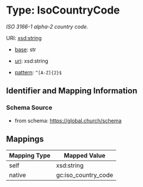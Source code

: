 # Type: IsoCountryCode 




_ISO 3166-1 alpha-2 country code._



URI: [xsd:string](http://www.w3.org/2001/XMLSchema#string)

* [base](https://w3id.org/linkml/base): str

* [uri](https://w3id.org/linkml/uri): xsd:string



* [pattern](https://w3id.org/linkml/pattern): `^[A-Z]{2}$`





## Identifier and Mapping Information






### Schema Source


* from schema: https://global.church/schema




## Mappings

| Mapping Type | Mapped Value |
| ---  | ---  |
| self | xsd:string |
| native | gc:iso_country_code |


